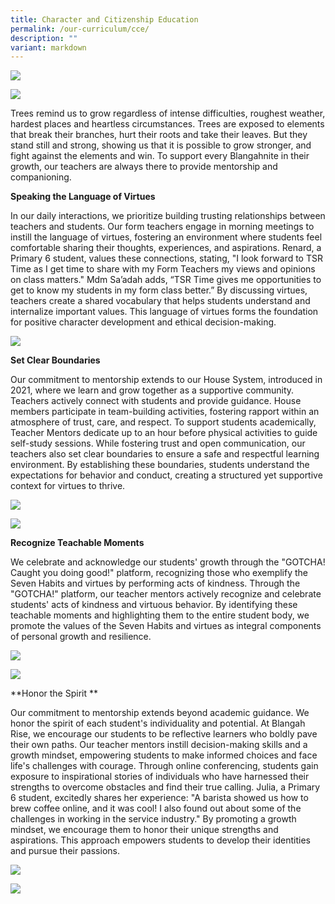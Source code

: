 ```yaml
---
title: Character and Citizenship Education
permalink: /our-curriculum/cce/
description: ""
variant: markdown
---
```

![](/images/2023%20Photos/CCE%20Update/Picture1.png)

![](/images/2023%20Photos/CCE%20Update/image012.png)

Trees remind us to grow regardless of intense difficulties, roughest weather, hardest places and heartless circumstances. Trees are exposed to elements that break their branches, hurt their roots and take their leaves. But they stand still and strong, showing us that it is possible to grow stronger, and fight against the elements and win. To support every Blangahnite in their growth, our teachers are always there to provide mentorship and companioning.  

**Speaking the Language of Virtues**

In our daily interactions, we prioritize building trusting relationships between teachers and students. Our form teachers engage in morning meetings to instill the language of virtues, fostering an environment where students feel comfortable sharing their thoughts, experiences, and aspirations. Renard, a Primary 6 student, values these connections, stating, "I look forward to TSR Time as I get time to share with my Form Teachers my views and opinions on class matters." Mdm Sa’adah adds, “TSR Time gives me opportunities to get to know my students in my form class better.” By discussing virtues, teachers create a shared vocabulary that helps students understand and internalize important values. This language of virtues forms the foundation for positive character development and ethical decision-making. 

![](/images/2023%20Photos/CCE%20Update/image013.png)

**Set Clear Boundaries**

Our commitment to mentorship extends to our House System, introduced in 2021, where we learn and grow together as a supportive community. Teachers actively connect with students and provide guidance. House members participate in team-building activities, fostering rapport within an atmosphere of trust, care, and respect. To support students academically, Teacher Mentors dedicate up to an hour before physical activities to guide self-study sessions. While fostering trust and open communication, our teachers also set clear boundaries to ensure a safe and respectful learning environment. By establishing these boundaries, students understand the expectations for behavior and conduct, creating a structured yet supportive context for virtues to thrive. 

![](/images/2023%20Photos/CCE%20Update/image014.png)

![](/images/2023%20Photos/CCE%20Update/image015.png)

**Recognize Teachable Moments**

We celebrate and acknowledge our students' growth through the "GOTCHA! Caught you doing good!" platform, recognizing those who exemplify the Seven Habits and virtues by performing acts of kindness. Through the "GOTCHA!" platform, our teacher mentors actively recognize and celebrate students' acts of kindness and virtuous behavior. By identifying these teachable moments and highlighting them to the entire student body, we promote the values of the Seven Habits and virtues as integral components of personal growth and resilience.

![](/images/2023%20Photos/CCE%20Update/image016.jpg)

![](/images/2023%20Photos/CCE%20Update/image017.jpg)

**Honor the Spirit **

Our commitment to mentorship extends beyond academic guidance. We honor the spirit of each student's individuality and potential. At Blangah Rise, we encourage our students to be reflective learners who boldly pave their own paths. Our teacher mentors instill decision-making skills and a growth mindset, empowering students to make informed choices and face life's challenges with courage. Through online conferencing, students gain exposure to inspirational stories of individuals who have harnessed their strengths to overcome obstacles and find their true calling. Julia, a Primary 6 student, excitedly shares her experience: "A barista showed us how to brew coffee online, and it was cool! I also found out about some of the challenges in working in the service industry." By promoting a growth mindset, we encourage them to honor their unique strengths and aspirations. This approach empowers students to develop their identities and pursue their passions.

![](/images/2023%20Photos/CCE%20Update/image018.png)

![](/images/2023%20Photos/CCE%20Update/image019.png)





